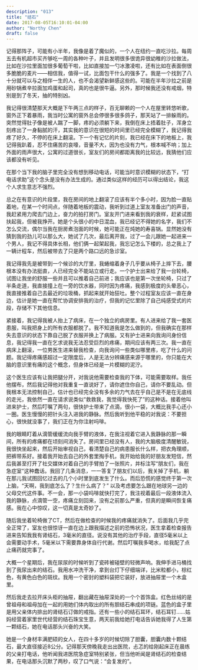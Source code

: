 ```yaml
---
description: "013"
title: "结石"
date: 2017-08-05T16:10:01-04:00
author: "Northy Chen"
draft: false
---
```

记得那阵子，可能有小半年，我像是着了魔似的，一个人在纽约一直吃沙拉。每周五去有机超市买齐够吃一周的各种叶子，并且发明很多很诡异很幼稚的沙拉做法，比如在沙拉里面加很多葡萄干啦，比如直接加一勺冰激凌啦，还有比如在表面倒很多脆脆的麦片——相信我，值得一试，比面包干什么的强多了。我是一个找到了八十分就可以与之相伴一生的人，也不会渴望新鲜感这些的。可能在半年沙拉之前是用砂锅煮辛拉面加鸡蛋和起司，真的也是很牛逼。另外，那时候我还没有戒烟，特别是到了冬天，抽的特别凶。

我记得很清楚那天大概是下午两三点的样子，百无聊赖的一个人在屋里转悠听歌，窗外正下着暴雨，我当时公寓的窗外总会停很多很多鸽子，那天站了一排躲雨的。突然觉得肚子像是被人踹了一脚，疼的必须躺下来，我倒在床上捂着肚子，浑身立刻疼出了一身黏腻的汗，其实我的意识在很短的时间里已经完全模糊了，我记得我疼了好久，不停的在床上翻滚。下一个有记忆的片刻，我已经在床下的地板上，我记得我趴着，忍不住痛苦的哀嚎，音量不大，因为也没有力气，根本喊不响；加上外面的雨声很大，公寓的过道很长，室友们的房间都距离我的比较远，我猜他们应该都没有听见。

在那个当下我的脑子里完全没有想到移动电话，可能当时意识模糊的状态下，“打电话求助”这个念头是没有办法生成的。通过类似这样的经历可以得出结论，我这个人求生意志不强烈。

总之在有意识的片段里，我在房间的地上翻滚了应该有半个多小时，因为脸一直贴着地，在某一个时间点，伴随着地板的震动，我听到过道上室友准备出门的声音，我赶紧用力爬去门边上，奋力的拍打房门。室友开门进来看到我的衰样，赶紧试图扶起我，但被我挣开。她是个头很小的中日混血，我已经记不得她的名字，我们不怎么交流，偶尔当我在厨房煮泡面的时候，她可能正在炖她的寿喜锅。显然她没有猜到我的劲儿可以那么大，她试了几次，最后离开我，过了一会儿跟她一起进来一个男人，我记不得具体长相，他们俩一起架起我，我忘记怎么下楼的，总之我上了一辆计程车，然后被带去了只是两个路口远的急诊室。

我记得我先是被带到一个候诊的大厅里，我蜷缩着身子几乎要从椅子上摔下去，腰根本没有办法挺直，人已经完全不能站立或行走。一个护士出来给了我一台轮椅，试图让我坐的舒服一些并且可以推着自己前进；我应该也是第一次坐轮椅，只过了半条走道，我直接撞上在一旁的饮水器，同时因为疼痛，我感到极度的头晕恶心，我直接推着自己去最近的垃圾桶，抓起来就开始狂吐。整个过程室友应该一直在身边，估计是她一直在帮忙协调安排我的治疗，但我的记忆里除了自己纯感受式的片段，存储不下其他信息。

紧接着，我记得我被人抬上了病床，在一个独立的病房里。有人进来给了我一套医患服，叫我把身上的所有衣服都脱了。我不知道我是怎么做到的，但我确实在那样失去意识的状态下靠自己脱了衣服并换上了病服。又有护士进来向我询问身份信息，我记得我一直在乞求说我无法忍受巨烈的疼痛，期间应该有两三次。我一直在病床上翻滚，一位男医生进来替我检查，向我询问一些类似哪里疼，吃了什么的问题。我记得疼痛感超过一定限度后，人是无法分辨痛感来源于哪里的，你只能在大脑的意识里有痛的这个概念，但身体已经是一片模糊的泥泞。

这个医生应该有让我把腿分开，对我说他需要检查我的下体，可能需要取样。我任他摆布，然后我记得他对我重复一直说好了，请你遮住你自己，请你不要乱动。但我根本无法控制自己，估计也已经完全没有多余的力气去在乎自己是不是在无底线的走光，我依然一直在请求说类似“救救我，我觉得我快死了”的这种话。接着他叫进来护士，然后叮嘱了两句，很快护士带来了点滴，很小一袋，大概比我手心还小一圈。医生慢慢的把针头注入进我的静脉。然后我听到他平稳的对我说：不要担心，很快就没事了，我们正在为你注射吗啡。

我的眼睛盯着从滴管缓缓流向我手臂的液体，在我注视着它进入我静脉的那一瞬间，所有的疼痛都在顷刻间消失了。房间里已经没有人，我的大脑极度清醒敏锐，我很快坐起来，然后开始审视自己，看清楚自己的病患服长什么样，把衣角理顺，把裤带系好。接着我开始去自己的外套里掏手机，我开始给我的好朋友发短信，然后我甚至打开了社交媒体对着自己的手臂拍了一张照片，并标注写“朋友们，我在急症室”这种蠢话。我回了几条消息，一一答复了朋友们以后，我关掉了手机，躺在那儿我试图回忆过去的几个小时里到底发生了什么。而后恐慌的感觉终于第一次上脑，“天啊，我到底怎么了？生什么病了？” 以及考虑要怎么跟在地球另一边的父母交代这件事。不一会，那一小袋吗啡就快打完了，我注视着最后一段液体流入我的静脉，点滴管一空，疼痛立刻回来，没有之前那么严重，但真的是瞬间恢复痛感。我在心中惊叹，这一切真是太奇妙了。

随后我坐着轮椅做了CT，然后在做检查的时候我的疼痛就消失了。后面我几乎完全正常了，室友也很惊讶一直在边上跟我描述之前的恐怖状况，医生拿着检查报告进来告知我我有肾结石，3毫米的直径。说没有其他的治疗手段，直径5毫米以上会需要动手术，5毫米以下需要靠身体自行代谢。然后叮嘱我多喝水，给我配了点止痛药就完事了。

大概一个星期后，我在尿尿的时候听到了瓷砖被碰壁的轻微声响。我伸手进马桶找到了我尿出来的结石。我用水冲洗干净，拿到台灯下仔细端详，比米粒都小，棕红色，有黄色白色的斑纹。我用一个密封的塑料袋把它装好，放进抽屉里一个木盒里。

然后我走去拉开床头柜的抽屉，翻出藏在抽屉深处的一个个首饰盒。红色丝绒的是曾祖母和祖母加在一起的用她们体内取出的所有胆结石串成的项链。蓝色的盒子里是用父亲体内排出的肾结石订做的戒指。还有一些小的结石耳环，结石耳钉……姑妈经营着家里世代经营的结石珠宝生意，两天前我给她打电话告诉她我得了人生第一颗结石，她在电话那头兴奋的大笑。

她是一个身材丰满肥硕的女人，在四十多岁的时候切除了胆囊，胆囊内数十颗结石，最大直径接近8公分。记得那天傍晚我走出出医院，忐忑的给刚起床正在晨练的父亲打电话，他听闻我进医院急症室特别紧张，但当他听闻是肾结石的检查结果，在电话那头沉默了两秒，叹了口气说：“会复发的”。
